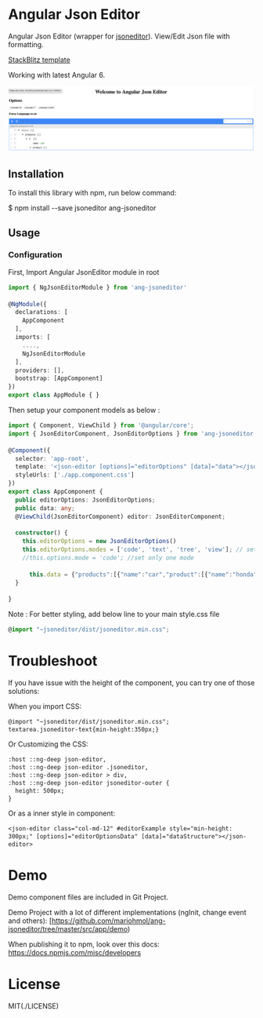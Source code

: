 # Angular Json Editor

Angular Json Editor (wrapper for [jsoneditor](https://github.com/josdejong/jsoneditor)). View/Edit Json file with formatting.

[StackBlitz template](https://stackblitz.com/edit/angular-json-editor)

Working with latest Angular 6. 

![Demo Image](/src/assets/printDemo.png)

## Installation

To install this library with npm, run below command:

$ npm install --save jsoneditor ang-jsoneditor

## Usage

### Configuration

First, Import Angular  JsonEditor module in root

```ts
import { NgJsonEditorModule } from 'ang-jsoneditor' 

@NgModule({
  declarations: [
    AppComponent
  ],
  imports: [
    ....,
    NgJsonEditorModule
  ],
  providers: [],
  bootstrap: [AppComponent]
})
export class AppModule { }
```
Then setup your component models as below :

```ts
import { Component, ViewChild } from '@angular/core';
import { JsonEditorComponent, JsonEditorOptions } from 'ang-jsoneditor';

@Component({
  selector: 'app-root',
  template: '<json-editor [options]="editorOptions" [data]="data"></json-editor>',
  styleUrls: ['./app.component.css']
})
export class AppComponent {
  public editorOptions: JsonEditorOptions;
  public data: any;
  @ViewChild(JsonEditorComponent) editor: JsonEditorComponent;

  constructor() { 
    this.editorOptions = new JsonEditorOptions()
    this.editorOptions.modes = ['code', 'text', 'tree', 'view']; // set all allowed modes
    //this.options.mode = 'code'; //set only one mode
      
      this.data = {"products":[{"name":"car","product":[{"name":"honda","model":[{"id":"civic","name":"civic"},{"id":"accord","name":"accord"},{"id":"crv","name":"crv"},{"id":"pilot","name":"pilot"},{"id":"odyssey","name":"odyssey"}]}]}]}
  }

}
```
Note : For better styling, add below line to your main style.css file

```ts
@import "~jsoneditor/dist/jsoneditor.min.css";
```

# Troubleshoot

If you have issue with the height of the component, you can try one of those solutions:

When you import CSS:

```
@import "~jsoneditor/dist/jsoneditor.min.css";
textarea.jsoneditor-text{min-height:350px;}
```

Or Customizing the CSS:

```
:host ::ng-deep json-editor,
:host ::ng-deep json-editor .jsoneditor,
:host ::ng-deep json-editor > div,
:host ::ng-deep json-editor jsoneditor-outer {
  height: 500px;
}
```

Or  as a inner style in component:

```
<json-editor class="col-md-12" #editorExample style="min-height: 300px;" [options]="editorOptionsData" [data]="dataStructure"></json-editor>
```


# Demo

Demo component files are included in Git Project.

Demo Project with a lot of different implementations (ngInit, change event and others):
[https://github.com/mariohmol/ang-jsoneditor/tree/master/src/app/demo)

When publishing it to npm, look over this docs: https://docs.npmjs.com/misc/developers

# License
MIT(./LICENSE)
